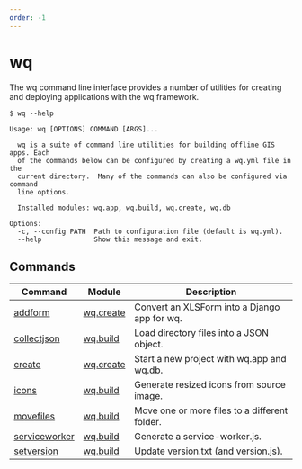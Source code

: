 ```yaml
---
order: -1
---
```


wq
==

The wq command line interface provides a number of utilities for creating and
deploying applications with the wq framework.

```shell
$ wq --help

Usage: wq [OPTIONS] COMMAND [ARGS]...

  wq is a suite of command line utilities for building offline GIS apps. Each
  of the commands below can be configured by creating a wq.yml file in the
  current directory.  Many of the commands can also be configured via command
  line options.

  Installed modules: wq.app, wq.build, wq.create, wq.db

Options:
  -c, --config PATH  Path to configuration file (default is wq.yml).
  --help             Show this message and exit.
```

## Commands

Command | Module | Description
--------|--------|-------------
[addform] | [wq.create] | Convert an XLSForm into a Django app for wq.
[collectjson] | [wq.build] | Load directory files into a JSON object.
[create] | [wq.create] | Start a new project with wq.app and wq.db.
[icons] | [wq.build] | Generate resized icons from source image.
[movefiles] | [wq.build] | Move one or more files to a different folder.
[serviceworker] | [wq.build] | Generate a service-worker.js.
[setversion] | [wq.build] | Update version.txt (and version.js).

[wq.build]: ../wq.build/index.md
[wq.create]: ../wq.create/index.md
[addform]: ../wq.create/addform.md
[collectjson]: ../wq.build/collectjson.md
[create]: ../wq.create/create.md
[icons]: ../wq.build/icons.md
[movefiles]: ../wq.build/movefiles.md
[serviceworker]: ../wq.build/serviceworker.md
[setversion]: ../wq.build/setversion.md
